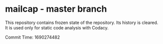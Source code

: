 # mailcap - master branch

This repository contains frozen state of the repository.
Its history is cleared. It is used only for static code
analysis with Codacy.

Commit Time: 1690274482